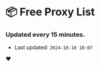 # :package: Free Proxy List
### Updated every 15 minutes.

- Last updated: `2024-10-10 18:07`

:heart:
